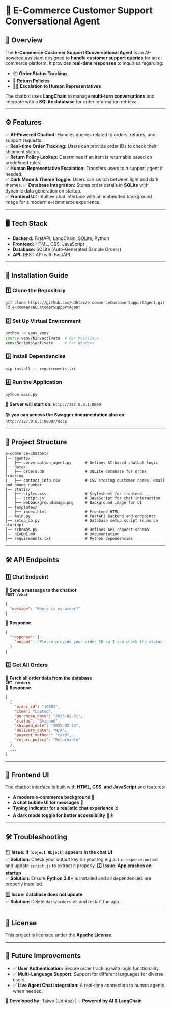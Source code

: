 # **🛒 E-Commerce Customer Support Conversational Agent**

## **📌 Overview**
The **E-Commerce Customer Support Conversational Agent** is an AI-powered assistant designed to **handle customer support queries** for an e-commerce platform. It provides **real-time responses** to inquiries regarding:
- 📦 **Order Status Tracking**  
- 🔄 **Return Policies**  
- 👨‍💼 **Escalation to Human Representatives**  

The chatbot uses **LangChain** to manage **multi-turn conversations** and integrate with a **SQLite database** for order information retrieval.

---

## **⚙️ Features**
✅ **AI-Powered Chatbot:** Handles queries related to orders, returns, and support requests.  
✅ **Real-time Order Tracking:** Users can provide order IDs to check their shipment status.  
✅ **Return Policy Lookup:** Determines if an item is returnable based on predefined rules.  
✅ **Human Representative Escalation:** Transfers users to a support agent if needed.  
✅ **Dark Mode & Theme Toggle:** Users can switch between light and dark themes. 
✅ **Database Integration:** Stores order details in **SQLite** with dynamic data generation on startup.  
✅ **Frontend UI:** Intuitive chat interface with an embedded background image for a modern e-commerce experience.  

---

## **🖥️ Tech Stack**
- **Backend:** FastAPI, LangChain, SQLite, Python  
- **Frontend:** HTML, CSS, JavaScript  
- **Database:** SQLite (Auto-Generated Sample Orders)  
- **API:** REST API with FastAPI  

---

## **🚀 Installation Guide**
### **1️⃣ Clone the Repository**
```sh
git clone https://github.com/udhtaz/e-commerceCustomerSupportAgent.git
cd e-commerceCustomerSupportAgent
```

### **2️⃣ Set Up Virtual Environment**
```sh
python -m venv venv
source venv/bin/activate  # For Mac/Linux
venv\Scripts\activate     # For Windows
```

### **3️⃣ Install Dependencies**
```sh
pip install -r requirements.txt
```

### **4️⃣ Run the Application**
```sh
python main.py
```
🎯 **Server will start on:** `http://127.0.0.1:8000`

📚 **you can access the Swagger documentation also on:** `http://127.0.0.1:8000//docs`

---

## **📂 Project Structure**
```
e-commerce-chatbot/
│── agents/
│   ├── conversation_agent.py      # Defines AI-based chatbot logic
│── data/
│   ├── orders.db                  # SQLite database for order tracking
│   ├── contact_info.csv           # CSV storing customer names, email and phone number
│── static/
│   ├── styles.css                 # Stylesheet for frontend
│   ├── script.js                  # JavaScript for chat interaction
│   ├── webbackgroundimage.png     # Background image for UI
│── templates/
│   ├── index.html                 # Frontend HTML
│── main.py                        # FastAPI backend and endpoints
│── setup_db.py                    # Database setup script (runs on startup)
│── schemas.py                     # Defines API request schema
│── README.md                      # Documentation
│── requirements.txt               # Python dependencies
```

---

## **🛠️ API Endpoints**
### **1️⃣ Chat Endpoint**
🔹 **Send a message to the chatbot**  
**`POST /chat`**  
```json
{
  "message": "Where is my order?"
}
```
📌 **Response:**
```json
{
  "response": {
    "output": "Please provide your order ID so I can check the status for you."
  }
}
```

### **2️⃣ Get All Orders**
🔹 **Fetch all order data from the database**  
**`GET /orders`**  
📌 **Response:**
```json
[
  {
    "order_id": "10001",
    "item": "Laptop",
    "purchase_date": "2025-02-01",
    "status": "Shipped",
    "shipped_date": "2025-02-10",
    "delivery_date": "N/A",
    "payment_method": "Card",
    "return_policy": "Returnable"
  },
  ...
]
```

---

## **🎨 Frontend UI**
The chatbot interface is built with **HTML, CSS, and JavaScript** and features:
- **A modern e-commerce background** 🎨
- **A chat bubble UI for messages** 💬
- **Typing indicator for a realistic chat experience** ⏳
- **A dark mode toggle for better accessibility** 🌙☀️

---

## **🛠️ Troubleshooting**
1️⃣ **Issue: If `[object Object]` appears in the chat UI**  
✅ **Solution:** Check your output key on your log e.g `data.response.output` and update `script.js` to extract it properly.
2️⃣ **Issue: App crashes on startup**  
✅ **Solution:** Ensure **Python 3.8+** is installed and all dependencies are properly installed.  

3️⃣ **Issue: Database does not update**  
✅ **Solution:** Delete `data/orders.db` and restart the app.  

---

## **📜 License**
This project is licensed under the **Apache License**.

---

## **🎯 Future Improvements**
- ✅ **User Authentication:** Secure order tracking with login functionality.  
- ✅ **Multi-Language Support:** Support for different languages for diverse users.  
- ✅ **Live Agent Chat Integration:** A real-time connection to human agents when needed.  

🚀 **Developed by:** Taiwo (Udhtaz) | 💡 **Powered by AI & LangChain**
